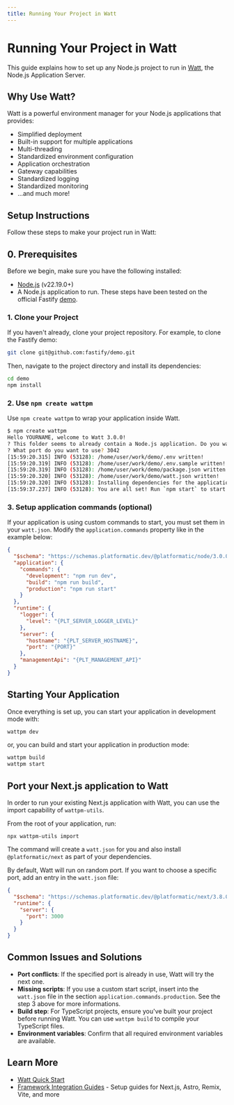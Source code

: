 ```yaml
---
title: Running Your Project in Watt
---
```


# Running Your Project in Watt

This guide explains how to set up any Node.js project to run in [Watt](https://platformatic.dev/docs/reference/wattpm/overview), the Node.js Application Server.

## Why Use Watt?

Watt is a powerful environment manager for your Node.js applications that provides:

- Simplified deployment
- Built-in support for multiple applications
- Multi-threading
- Standardized environment configuration
- Application orchestration
- Gateway capabilities
- Standardized logging
- Standardized monitoring
- ...and much more!

## Setup Instructions

Follow these steps to make your project run in Watt:

## 0. Prerequisites

Before we begin, make sure you have the following installed:

- [Node.js](https://nodejs.org/) (v22.19.0+)
- A Node.js application to run. These steps have been tested on the official Fastify [demo](https://github.com/fastify/demo).

### 1. Clone your Project

If you haven't already, clone your project repository. For example, to clone the Fastify demo:

```bash
git clone git@github.com:fastify/demo.git
```

Then, navigate to the project directory and install its dependencies:

```bash
cd demo
npm install
```

### 2. Use `npm create wattpm`

Use `npm create wattpm` to wrap your application inside Watt.

```bash
$ npm create wattpm
Hello YOURNAME, welcome to Watt 3.0.0!
? This folder seems to already contain a Node.js application. Do you want to wrap into Watt? yes
? What port do you want to use? 3042
[15:59:20.315] INFO (53128): /home/user/work/demo/.env written!
[15:59:20.319] INFO (53128): /home/user/work/demo/.env.sample written!
[15:59:20.319] INFO (53128): /home/user/work/demo/package.json written!
[15:59:20.320] INFO (53128): /home/user/work/demo/watt.json written!
[15:59:20.320] INFO (53128): Installing dependencies for the application using npm ...
[15:59:37.237] INFO (53128): You are all set! Run `npm start` to start your project.
```

### 3. Setup application commands (optional)

If your application is using custom commands to start, you must set them in your `watt.json`. Modify the `application.commands` property like in the example below:

```json
{
  "$schema": "https://schemas.platformatic.dev/@platformatic/node/3.0.0.json",
  "application": {
    "commands": {
      "development": "npm run dev",
      "build": "npm run build",
      "production": "npm run start"
    }
  },
  "runtime": {
    "logger": {
      "level": "{PLT_SERVER_LOGGER_LEVEL}"
    },
    "server": {
      "hostname": "{PLT_SERVER_HOSTNAME}",
      "port": "{PORT}"
    },
    "managementApi": "{PLT_MANAGEMENT_API}"
  }
}
```

## Starting Your Application

Once everything is set up, you can start your application in development mode with:

```bash
wattpm dev
```

or, you can build and start your application in production mode:

```bash
wattpm build
wattpm start
```

## Port your Next.js application to Watt

In order to run your existing Next.js application with Watt, you can use the import capability of `wattpm-utils`.

From the root of your application, run:

```
npx wattpm-utils import
```

The command will create a `watt.json` for you and also install `@platformatic/next` as part of your dependencies.

By default, Watt will run on random port. If you want to choose a specific port, add an entry in the `watt.json` file:

```json
{
  "$schema": "https://schemas.platformatic.dev/@platformatic/next/3.8.0.json?autogenerated=true",
  "runtime": {
    "server": {
      "port": 3000
    }
  }
}
```

## Common Issues and Solutions

- **Port conflicts**: If the specified port is already in use, Watt will try the next one.
- **Missing scripts**: If you use a custom start script, insert into the `watt.json` file in the section `application.commands.production`. See the step 3 above for more informations.
- **Build step**: For TypeScript projects, ensure you've built your project before running Watt. You can use `wattpm build` to compile your TypeScript files.
- **Environment variables**: Confirm that all required environment variables are available.

## Learn More

- [Watt Quick Start](/docs/getting-started/quick-start/)
- [Framework Integration Guides](/docs/guides/frameworks) - Setup guides for Next.js, Astro, Remix, Vite, and more
